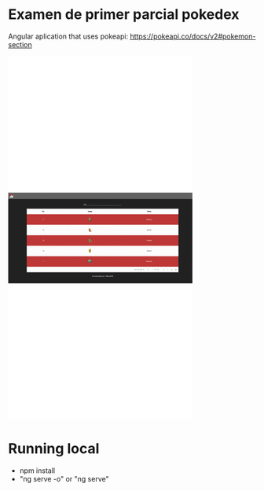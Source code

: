 # Examen de primer parcial pokedex
Angular aplication that uses pokeapi:
https://pokeapi.co/docs/v2#pokemon-section


![alt text](src/assets/images/muestra.gif)

# Running local
 - npm install 
 - "ng serve -o" or "ng serve"
